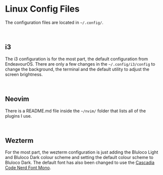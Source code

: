 # Linux Config Files

The configuration files are located in `~/.config/`.

<br>

## i3

The i3 configuration is for the most part, the default configuration from EndeavourOS. There are only a few changes in the `~/.config/i3/config` to change the background, the terminal and the default utility to adjust the screen brightness.

<br>

## Neovim

There is a README.md file inside the `~/nvim/` folder that lists all of the plugins I use.

<br>

## Wezterm

For the most part, the wezterm configuration is just adding the Bluloco Light and Bluloco Dark colour scheme and setting the default colour scheme to Bluloco Dark. The default font has also been changed to use the [Cascadia Code Nerd Font Mono](https://github.com/ryanoasis/nerd-fonts/tree/master/patched-fonts/CascadiaCode).
